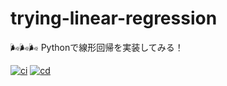 # trying-linear-regression

🌬🌬🌬 Pythonで線形回帰を実装してみる！  

[![ci](https://github.com/osawa-koki/trying-linear-regression/actions/workflows/ci.yml/badge.svg)](https://github.com/osawa-koki/trying-linear-regression/actions/workflows/ci.yml)
[![cd](https://github.com/osawa-koki/trying-linear-regression/actions/workflows/cd.yml/badge.svg)](https://github.com/osawa-koki/trying-linear-regression/actions/workflows/cd.yml)
